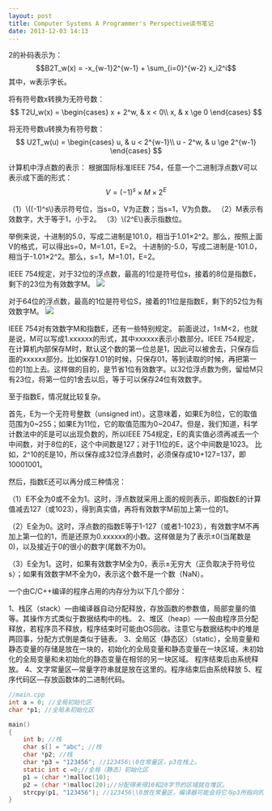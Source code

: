 ```yaml
---
layout: post
title: Computer Systems A Programmer's Perspective读书笔记
date: 2013-12-03 14:13
---
```

2的补码表示为：
$$B2T_w(x) = -x_{w-1}2^{w-1} + \sum_{i=0}^{w-2} x_i2^i$$
其中，w表示字长。

将有符号数x转换为无符号数：
$$
T2U_w(x) =
\begin{cases}
x + 2^w, & x < 0\\
x, & x \ge 0
\end{cases}
$$

将无符号数u转换为有符号数：
$$
U2T_w(u) =
\begin{cases}
u, & u < 2^{w-1}\\
u - 2^w, & u \ge 2^{w-1}
\end{cases}
$$

计算机中浮点数的表示：
根据国际标准IEEE 754，任意一个二进制浮点数V可以表示成下面的形式：
$$
V = (-1)^s \times M \times 2^E
$$

（1）\\((-1)^s\\)表示符号位，当s=0，V为正数；当s=1，V为负数。
（2）M表示有效数字，大于等于1，小于2。
（3）\\(2^E\\)表示指数位。

举例来说，十进制的5.0，写成二进制是101.0，相当于1.01×2^2。那么，按照上面V的格式，可以得出s=0，M=1.01，E=2。
十进制的-5.0，写成二进制是-101.0，相当于-1.01×2^2。那么，s=1，M=1.01，E=2。

IEEE 754规定，对于32位的浮点数，最高的1位是符号位s，接着的8位是指数E，剩下的23位为有效数字M。
![](http://image.beekka.com/blog/201006/bg2010060601.png)

对于64位的浮点数，最高的1位是符号位S，接着的11位是指数E，剩下的52位为有效数字M。
![](http://image.beekka.com/blog/201006/bg2010060602.png)

IEEE 754对有效数字M和指数E，还有一些特别规定。
前面说过，1≤M<2，也就是说，M可以写成1.xxxxxx的形式，其中xxxxxx表示小数部分。IEEE 754规定，在计算机内部保存M时，默认这个数的第一位总是1，因此可以被舍去，只保存后面的xxxxxx部分。比如保存1.01的时候，只保存01，等到读取的时候，再把第一位的1加上去。这样做的目的，是节省1位有效数字。以32位浮点数为例，留给M只有23位，将第一位的1舍去以后，等于可以保存24位有效数字。

至于指数E，情况就比较复杂。

首先，E为一个无符号整数（unsigned int）。这意味着，如果E为8位，它的取值范围为0~255；如果E为11位，它的取值范围为0~2047。但是，我们知道，科学计数法中的E是可以出现负数的，所以IEEE 754规定，E的真实值必须再减去一个中间数，对于8位的E，这个中间数是127；对于11位的E，这个中间数是1023。
比如，2^10的E是10，所以保存成32位浮点数时，必须保存成10+127=137，即10001001。

然后，指数E还可以再分成三种情况：

（1）E不全为0或不全为1。这时，浮点数就采用上面的规则表示，即指数E的计算值减去127（或1023），得到真实值，再将有效数字M前加上第一位的1。

（2）E全为0。这时，浮点数的指数E等于1-127（或者1-1023），有效数字M不再加上第一位的1，而是还原为0.xxxxxx的小数。这样做是为了表示±0(当尾数是0)，以及接近于0的很小的数字(尾数不为0)。

（3）E全为1。这时，如果有效数字M全为0，表示±无穷大（正负取决于符号位s）；如果有效数字M不全为0，表示这个数不是一个数（NaN）。

一个由C/C++编译的程序占用的内存分为以下几个部分：

1、栈区（stack）—由编译器自动分配释放，存放函数的参数值，局部变量的值等。其操作方式类似于数据结构中的栈。
2、堆区（heap）—一般由程序员分配释放，若程序员不释放，程序结束时可能由OS回收。注意它与数据结构中的堆是两回事，分配方式倒是类似于链表。
3、全局区（静态区）（static），全局变量和静态变量的存储是放在一块的，初始化的全局变量和静态变量在一块区域，未初始化的全局变量和未初始化的静态变量在相邻的另一块区域。  程序结束后由系统释放。
4、文字常量区—常量字符串就是放在这里的。程序结束后由系统释放
5、程序代码区—存放函数体的二进制代码。

```c
//main.cpp
int a = 0; //全局初始化区
char *p1; //全局未初始化区

main()
{
	int b; //栈
	char s[] = "abc"; //栈
	char *p2; //栈
	char *p3 = "123456"; //123456\\0在常量区，p3在栈上。
	static int c =0;//全局（静态）初始化区
	p1 = (char *)malloc(10);
	p2 = (char *)malloc(20);//分配得来得10和20字节的区域就在堆区。
	strcpy(p1, "123456"); //123456\\0放在常量区，编译器可能会将它与p3所指向的"123456"优化成一个地方。
}
```